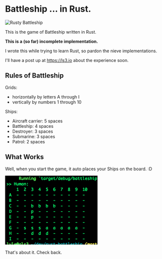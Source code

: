 # Battleship ... in Rust.

![Rusty Battleship](https://i.ytimg.com/vi/RQQsPKij7wM/maxresdefault.jpg)

This is the game of Battleship written in Rust.

**This is a (so far) incomplete implementation.**

I wrote this while trying to learn Rust, so pardon the nieve implementations.

I'll have a post up at https://ls3.io about the experience soon.

## Rules of Battleship

Grids:

- horizontally by letters A through I
- vertically by numbers 1 through 10

Ships:

- Aircraft carrier: 5 spaces
- Battleship: 4 spaces
- Destroyer: 3 spaces
- Submarine: 3 spaces
- Patrol: 2 spaces

## What Works

Well, when you start the game, it auto places your Ships on the board. :D

![Board Screenshot](misc/early_ss.png)

That's about it. Check back.

